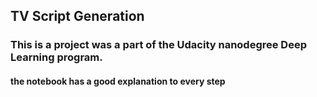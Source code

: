 ## TV Script Generation
### This is a project was a part of the Udacity nanodegree Deep Learning program.

#### the notebook has a good explanation to every step